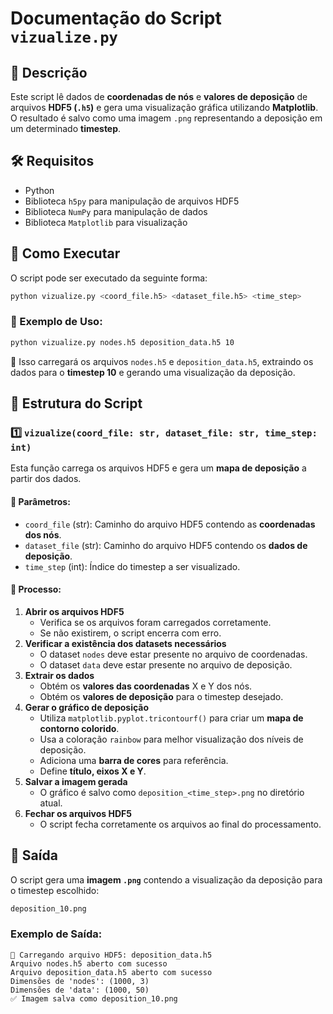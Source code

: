 # Documentação do Script `vizualize.py`

## 📌 Descrição
Este script lê dados de **coordenadas de nós** e **valores de deposição** de arquivos **HDF5 (`.h5`)** e gera uma visualização gráfica utilizando **Matplotlib**. O resultado é salvo como uma imagem `.png` representando a deposição em um determinado **timestep**.

## 🛠️ Requisitos
- Python
- Biblioteca `h5py` para manipulação de arquivos HDF5
- Biblioteca `NumPy` para manipulação de dados
- Biblioteca `Matplotlib` para visualização

## 🚀 Como Executar
O script pode ser executado da seguinte forma:
```bash
python vizualize.py <coord_file.h5> <dataset_file.h5> <time_step>
```

### 📌 Exemplo de Uso:
```bash
python vizualize.py nodes.h5 deposition_data.h5 10
```
📌 Isso carregará os arquivos `nodes.h5` e `deposition_data.h5`, extraindo os dados para o **timestep 10** e gerando uma visualização da deposição.

## 🔹 Estrutura do Script
### 1️⃣ `vizualize(coord_file: str, dataset_file: str, time_step: int)`
Esta função carrega os arquivos HDF5 e gera um **mapa de deposição** a partir dos dados.

#### 🔹 Parâmetros:
- `coord_file` (str): Caminho do arquivo HDF5 contendo as **coordenadas dos nós**.
- `dataset_file` (str): Caminho do arquivo HDF5 contendo os **dados de deposição**.
- `time_step` (int): Índice do timestep a ser visualizado.

#### 🔹 Processo:
1. **Abrir os arquivos HDF5**
   - Verifica se os arquivos foram carregados corretamente.
   - Se não existirem, o script encerra com erro.
2. **Verificar a existência dos datasets necessários**
   - O dataset `nodes` deve estar presente no arquivo de coordenadas.
   - O dataset `data` deve estar presente no arquivo de deposição.
3. **Extrair os dados**
   - Obtém os **valores das coordenadas** X e Y dos nós.
   - Obtém os **valores de deposição** para o timestep desejado.
4. **Gerar o gráfico de deposição**
   - Utiliza `matplotlib.pyplot.tricontourf()` para criar um **mapa de contorno colorido**.
   - Usa a coloração `rainbow` para melhor visualização dos níveis de deposição.
   - Adiciona uma **barra de cores** para referência.
   - Define **título, eixos X e Y**.
5. **Salvar a imagem gerada**
   - O gráfico é salvo como `deposition_<time_step>.png` no diretório atual.
6. **Fechar os arquivos HDF5**
   - O script fecha corretamente os arquivos ao final do processamento.

## 📂 Saída
O script gera uma **imagem `.png`** contendo a visualização da deposição para o timestep escolhido:
```bash
deposition_10.png
```

### **Exemplo de Saída**:
```
📂 Carregando arquivo HDF5: deposition_data.h5
Arquivo nodes.h5 aberto com sucesso
Arquivo deposition_data.h5 aberto com sucesso
Dimensões de 'nodes': (1000, 3)
Dimensões de 'data': (1000, 50)
✅ Imagem salva como deposition_10.png
```


